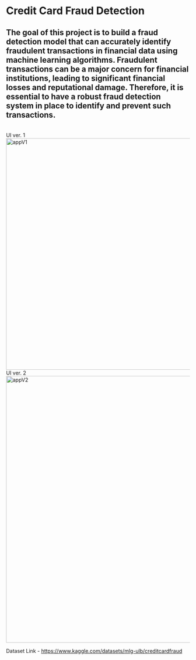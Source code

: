 # Credit Card Fraud Detection 

## The goal of this project is to build a fraud detection model that can accurately identify fraudulent transactions in financial data using machine learning algorithms. Fraudulent transactions can be a major concern for financial institutions, leading to significant financial losses and reputational damage. Therefore, it is essential to have a robust fraud detection system in place to identify and prevent such transactions.

</br>
UI ver. 1
</br>

<img width="632" alt="appV1" src="https://github.com/dexprimZ/credit_Card_Fraud_Detect/assets/110420696/4ebbd69a-c18d-4906-9336-b058e7cf6099">

</br>
UI ver. 2
</br>

<img width="728" alt="appV2" src="https://github.com/dexprimZ/credit_Card_Fraud_Detect/assets/110420696/eea301b2-f2a4-4d10-b096-fbdbb14589ad">



</br>

Dataset Link - https://www.kaggle.com/datasets/mlg-ulb/creditcardfraud
